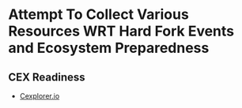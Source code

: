 # Attempt To Collect Various Resources WRT Hard Fork Events and Ecosystem Preparedness

## CEX Readiness
- [Cexplorer.io](https://cexplorer.io/hfs)
